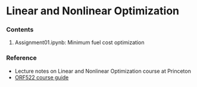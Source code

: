 # Linear and Nonlinear Optimization
### Contents
1. Assignment01.ipynb: Minimum fuel cost optimization

### Reference
- Lecture notes on Linear and Nonlinear Optimization course at Princeton
- <a href = "https://stellato.io/teaching/orf522/">ORF522 course guide</a>
